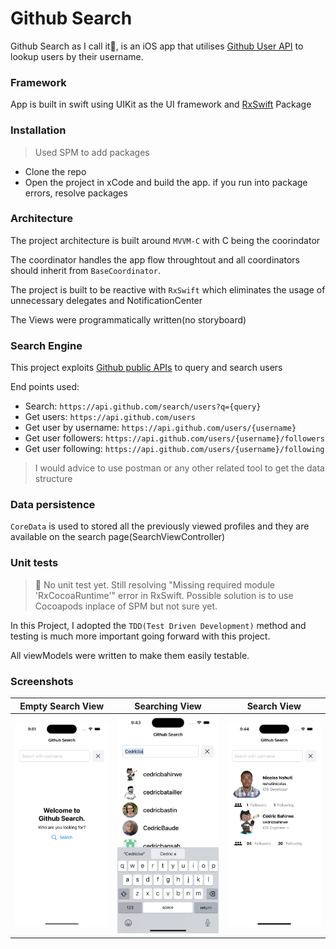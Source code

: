 # Github Search

Github Search as I call it🥳, is an iOS app that utilises [Github User API](https://docs.github.com/en/rest/users/users?apiVersion=2022-11-28) to lookup users by their username.

### Framework

App is built in swift using UIKit as the UI framework and [RxSwift](https://github.com/ReactiveX/RxSwift) Package

### Installation

> Used SPM to add packages

- Clone the repo
- Open the project in xCode and build the app. if you run into package errors, resolve packages

### Architecture

The project architecture is built around `MVVM-C` with C being the coorindator

The coordinator handles the app flow throughtout and all coordinators should inherit from `BaseCoordinator`.

The project is built to be reactive with `RxSwift` which eliminates the usage of unnecessary delegates and NotificationCenter

The Views were programmatically written(no storyboard)

### Search Engine

This project exploits [Github public APIs](https://api.github.com) to query and search users

End points used:

- Search: `https://api.github.com/search/users?q={query}`
- Get users: `https://api.github.com/users`
- Get user by username: `https://api.github.com/users/{username}`
- Get user followers: `https://api.github.com/users/{username}/followers`
- Get user following: `https://api.github.com/users/{username}/following`

> I would advice to use postman or any other related tool to get the data structure

### Data persistence

`CoreData` is used to stored all the previously viewed profiles and they are available on the search page(SearchViewController)

### Unit tests

> 🚨 No unit test yet. Still resolving "Missing required module 'RxCocoaRuntime'" error in RxSwift. Possible solution is to use Cocoapods inplace of SPM but not sure yet.

In this Project, I adopted the `TDD(Test Driven Development)` method and testing is much more important going forward with this project.

All viewModels were written to make them easily testable.

### Screenshots

| **Empty Search View** | **Searching View** | **Search View** |
| --- | --- | --- |
| <img src="./screenshots/empty_search.png" width="250" /> | <img src="./screenshots/searching.png" width="250" /> | <img src="./screenshots/filled_search.png" width="250" /> |
